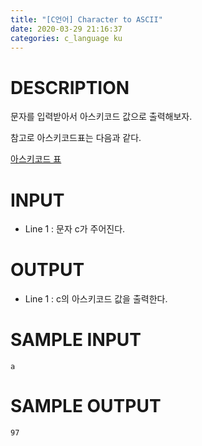 ```yaml
---
title: "[C언어] Character to ASCII"
date: 2020-03-29 21:16:37
categories: c_language ku
---
```


# DESCRIPTION
문자를 입력받아서 아스키코드 값으로 출력해보자.

참고로 아스키코드표는 다음과 같다.

[아스키코드 표](http://detegice.github.io/ascii-code)

# INPUT
* Line 1 : 문자 c가 주어진다.

# OUTPUT
* Line 1 : c의 아스키코드 값을 출력한다.

# SAMPLE INPUT
```
a
```

# SAMPLE OUTPUT
```
97
```

<script src="https://gist.github.com/DetegiCE/f68e4a57e2952fcaeaccf1a05fbbeba4.js"></script>
